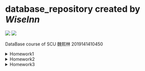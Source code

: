 # database_repository created by <I>Wiselnn</I>
<span><img src="https://img.shields.io/badge/-SCU-red?logo=github"></span>
<span><img src="https://img.shields.io/badge/Database-Sqlite-blue?logo=sqlite"><span>

DataBase course of SCU 魏熙林 2019141410450

<details>
<summary>Homework1</summary>
<h2>Homework1</h2>

```sql
--Q1 Get all unique ShipNames from the Order table that contain a hyphen '-'.
--Details: In addition, get all the characters preceding the (first) hyphen. Return ship 
--names alphabetically. Your first row should look like Bottom-Dollar Markets|Bottom

SELECT DISTINCT ShipName || '|' || substr(ShipName, 1, instr(ShipName, '-')-1)
AS Q1_ANSWER
FROM 'Order'
WHERE ShipName LIKE '%-%'
ORDER BY ShipName;
```

Result:
![Q1_img](./homework1/q1.png "Q1_result")

```sql
--Q2 Indicate if an order's ShipCountry is in North America. For our purposes, this 
--is 'USA', 'Mexico', 'Canada'
--Details: You should print the Order Id, ShipCountry, and another column that is 
--either 'NorthAmerica' or 'OtherPlace' depending on the Ship Country.
--Order by the primary key (Id) ascending and return 20 rows starting from Order 
--Id 15445 Your output should look 
--like 15445|France|OtherPlace or 15454|Canada|NorthAmerica

SELECT Id || '|' || ShipCountry || '|' || (case WHEN ShipCountry IN ('USA','Mexico','Canada') THEN "NorthAmerica" ELSE "OtherPlace" END)
AS Q2_ANSWER
FROM "Order"
WHERE Id>=15445
LIMIT 20;
```

Result:
![Q2_img](./homework1/q2.png "Q2_result")

```sql
--Q3 For each Shipper, find the percentage of orders which are late.
--Details: An order is considered late if ShippedDate > RequiredDate. Print the 
--following format, order by descending precentage, rounded to the nearest 
--hundredths, like United Package|23.44

SELECT ComPanyName || '|' || printf("%.2f",COUNT(CASE WHEN ShippedDate>RequiredDate THEN 1 ELSE null END) * 100 / ROUND(COUNT('Order'.Id)))
AS Q3_ANSWER
FROM 'Order', Shipper
WHERE 'Order'.ShipVia = Shipper.Id
GROUP BY Shipper.Id
ORDER BY COUNT(CASE WHEN ShippedDate>RequiredDate THEN 1 ELSE null END) * 100 / ROUND(COUNT('Order'.Id)) DESC;
```

Result:
![Q3_img](./homework1/q3.png "Q3_result")

```sql
--Q4 Compute some statistics about categories of products
--Details: Get the number of products, average unit price (rounded to 2 decimal 
--places), minimum unit price, maximum unit price, and total units on order for 
--categories containing greater than 10 products.
--Order by Category Id. Your output should look like Beverages|12|37.98|4.5|263.5|60

SELECT CategoryName ||'|'||COUNT(CategoryName)||'|'||ROUND(AVG(UnitPrice), 2)||'|'||MIN(UnitPrice)||'|'||MAX(UnitPrice)||'|'||SUM(UnitsOnOrder)
AS Q4_ANSWER
FROM Product, Category
WHERE Product.CategoryId=Category.Id
GROUP BY Category.Id
HAVING COUNT(*) > 10
ORDER BY Category.Id;
```

Result:
![Q4_img](./homework1/q4.png "Q4_result")

```sql
--Q5 [10 POINTS] (Q5_DISCONTINUED):
--For each of the 8 discontinued products in the database, which customer made the 
--first ever order for the product? Output the 
--customer's CompanyName and ContactName
--Details: Print the following format, order by ProductName alphabetically: Alice
--Mutton|Consolidated Holdings|Elizabeth Brown

SELECT ProductName||"|"||CompanyName||"|"||ContactName
AS Q5_ANSWER
FROM (SELECT * FROM "Order"
      LEFT OUTER JOIN OrderDetail ON "Order".Id=OrderId
      LEFT OUTER JOIN Customer ON CustomerId=Customer.Id
      LEFT OUTER JOIN Product ON ProductId=Product.Id
      WHERE Discontinued = 1
      ORDER BY orderDate)
GROUP BY ProductId
ORDER BY ProductName;
```

Result:
![Q5_img](./homework1/q5.png "Q5_result")

```sql
--Q6 [10 POINTS] (Q6_ORDER_LAGS):
--For the first 10 orders by CutomerId BLONP: get the Order's Id, OrderDate, 
--previous OrderDate, and difference between the previous and current. Return 
--results ordered by OrderDate (ascending)
--Details: The "previous" OrderDate for the first order should default to itself (lag 
--time = 0). Use the julianday() function for date arithmetic (example).
--Use lag(expr, offset, default) for grabbing previous dates.
--Please round the lag time to the nearest hundredth, formatted like 17361|2012-09-
--19 12:13:21|2012-09-18 22:37:15|0.57\

SELECT Id||"|"||OrderDate||"|"||(LAG(OrderDate,1, OrderDate) OVER(ORDER BY OrderDate))||"|"||
ROUND(julianday(OrderDate)-julianday(LAG(OrderDate,1, OrderDate) OVER(ORDER BY OrderDate)),2)
AS Q6_ANSWER
FROM 'Order'
WHERE CustomerId="BLONP"
ORDER BY OrderDate
LIMIT 10;
```

Result:
![Q6_img](./homework1/q6.png "Q6_result")

```sql
--Q7 [15 POINTS] (Q7_TOTAL_COST_QUARTILES):
--For each Customer, get the CompanyName, CustomerId, and "total expenditures". 
--Output the bottom quartile of Customers, as measured by total expenditures.
--Details: Calculate expenditure using UnitPrice and Quantity (ignore Discount). 
--Compute the quartiles for each company's total expenditures using NTILE. The 
--bottom quartile is the 1st quartile, order them by increasing expenditure.
--Make sure your output is formatted as follows (round expenditure to nearest 
--hundredths): Bon app|BONAP|4485708.49
--Note: There are orders for CustomerIds that don't appear in the Customer table. 
--You should still consider these "Customers" and output them. If 
--the CompanyName is missing, override the NULL to 'MISSING_NAME' using IFNULL.

SELECT CompanyName || '|' || CustomerId || '|' || ROUND(total, 2)
AS Q7_ANSWER
FROM (SELECT IFNULL(CompanyName, "MISSING_NAME") AS CompanyName, CustomerId, total, NTILE(4) OVER(ORDER BY CAST(total AS float)) AS quartile
    FROM
    (
        (SELECT 'Order'.CustomerId, SUM(UnitPrice*Quantity) AS total
            FROM 'Order'
            LEFT OUTER JOIN OrderDetail ON 'Order'.Id=OrderDetail.OrderId
            GROUP BY 'Order'.CustomerId)
        LEFT OUTER JOIN Customer ON CustomerId=Customer.Id
    )
)
WHERE quartile=1
ORDER BY CAST(total AS float);
```

Result:
![Q7_img1](./homework1/q7-1.png "Q7_result1")
![Q7_img2](./homework1/q7-2.png "Q7_result2")
```sql
--Q8 [15 POINTS] (Q8_YOUNGBLOOD):
--Find the youngest employee serving each Region. If a Region is not served by an 
--employee, ignore it.
--Details: Print the Region Description, First Name, Last Name, and Birth Date. 
--Order by Region Id.
--Your first row should look like Eastern|Steven|Buchanan|1987-03-04

SELECT RegionDescription||'|'||FirstName||'|'||LastName||'|'||BirthDate
AS Q8_ANSWER
FROM
(SELECT *
    FROM Employee
    LEFT OUTER JOIN EmployeeTerritory ON EmployeeId=Employee.Id
    LEFT OUTER JOIN Territory ON TerritoryId=Territory.Id
    LEFT OUTER JOIN Region ON RegionId=Region.Id
    ORDER BY BirthDate DESC)
GROUP BY RegionId
ORDER BY RegionId;
```

Result:
![Q8_img](./homework1/q8.png "Q8_result")

```sql
--Q9 [15 POINTS] (Q9_CHRISTMAS):
--Concatenate the ProductNames ordered by the Company 'Queen
--Cozinha' on 2014-12-25.
--Details: Order the products by Id (ascending). Print a single string
--containing all the dup names separated by commas like Mishi Kobe
--Niku, NuNuCa Nuß-Nougat-Creme...
--Hint: You might find Recursive CTEs useful.

SELECT GROUP_CONCAT(ProductName,", ") AS Q9_ANWSER
FROM 'Order'
         LEFT OUTER JOIN OrderDetail ON "Order".Id = OrderDetail.OrderId
         LEFT OUTER JOIN Product ON OrderDetail.ProductId = Product.Id
         LEFT OUTER JOIN Customer ON "Order".CustomerId = Customer.Id
WHERE Customer.CompanyName = 'Queen Cozinha' AND 'Order'.OrderDate LIKE '2014-12-25 __:__:__';
```

Result:
![Q9_img](./homework1/q9.png "Q9_result")
</details>

<details>
<summary>Homework2</summary>

## Homework2

### extendible_hash_test passed

![extendible_hash_test_passed_img](project1/result_images/extendible_hash_test.png "extendible_hash_test_passed")

### lru_replacer_test passed

![lru_replacer_test_img](project1/result_images/lru_test_result.png "lru_replacer_test_passed")

### buffer_pool_manager_test passed

![buffer_pool_manager_test_img](project1/result_images/buffer_pool_manager_test.png "buffer_pool_manager_test_passed")
</details>

<details>
<summary>Homework3</summary>

## Homework3

### b_plus_tree_print_test passed

![b_plus_tree_print_test_img](project2/result_image/b_plus_tree_print_test.jpg "b_plus_tree_print_test_passed")

### b_plus_tree_test passed

![b_plus_tree_test_img](project2/result_image/b_plus_tree_test_pass.jpg "b_plus_tree_test_passed")

</details>
